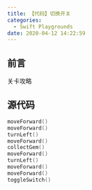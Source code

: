 ```yaml
---
title: 【代码】切换开关
categories:
  - Swift Playgrounds
date: 2020-04-12 14:22:59
---
```


## 前言

关卡攻略

<!-- more -->

## 源代码

``` swift
moveForward()
moveForward()
turnLeft()
moveForward()
collectGem()
moveForward()
turnLeft()
moveForward()
moveForward()
toggleSwitch()
```


